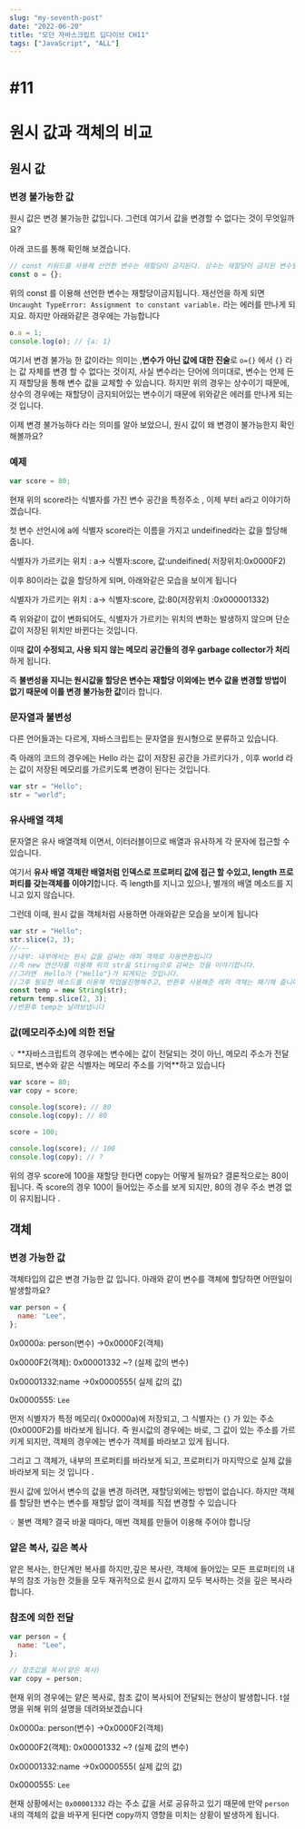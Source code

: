 ```yaml
---
slug: "my-seventh-post"
date: "2022-06-20"
title: "모던 자바스크립트 딥다이브 CH11"
tags: ["JavaScript", "ALL"]
---
```


# #11

# 원시 값과 객체의 비교

## 원시 값

### 변경 불가능한 값

원시 값은 변경 불가능한 값입니다. 그런데 여기서 값을 변경할 수 없다는 것이 무엇일까요?

아래 코드를 통해 확인해 보겠습니다.

```jsx
// const 키워드를 사용해 선언한 변수는 재할당이 금지된다. 상수는 재할당이 금지된 변수일 뿐이다.
const o = {};
```

위의 const 를 이용해 선언한 변수는 재할당이금지됩니다. 재선언을 하게 되면 `Uncaught TypeError: Assignment to constant variable.` 라는 에러를 만나게 되지요. 하지만 아래와같은 경우에는 가능합니다

```jsx
o.a = 1;
console.log(o); // {a: 1}
```

여기서 변경 불가능 한 값이라는 의미는 ,**변수가 아닌 값에 대한 진술**로 `o={}` 에서 `{}` 라는 값 자체를 변경 할 수 없다는 것이지, 사실 변수라는 단어에 의미대로, 변수는 언제 든지 재할당을 통해 변수 값을 교체할 수 있습니다. 하지만 위의 경우는 상수이기 때문에, 상수의 경우에는 재할당이 금지되어있는 변수이기 때문에 위와같은 에러를 만나게 되는 것 입니다.

이제 변경 불가능하다 라는 의미를 알아 보았으니, 원시 값이 왜 변경이 불가능한지 확인해볼까요?

### 예제

```jsx
var score = 80;
```

현재 위의 score라는 식별자를 가진 변수 공간을 특정주소 , 이제 부터 a라고 이야기하겠습니다.

첫 변수 선언시에 a에 식별자 score라는 이름을 가지고 undeifined라는 값을 할당해 줍니다.

식별자가 가르키는 위치 : a→ 식별자:score, 값:undeifined( 저장위치:0x0000F2)

이후 80이라는 값을 할당하게 되며, 아래와같은 모습을 보이게 됩니다

식별자가 가르키는 위치 : a→ 식별자:score, 값:80(저장위치 :0x000001332)

즉 위와같이 값이 변화되어도, 식별자가 가르키는 위치의 변화는 발생하지 않으며 단순 값이 저장된 위치만 바뀐다는 것입니다.

이때 **값이 수정되고, 사용 되지 않는 메모리 공간들의 경우 garbage collector가 처리**하게 됩니다.

즉 **불변성을 지니는 원시값을 할당은 변수는 재할당 이외에는 변수 값을 변경할 방법이 없기 때문에 이를 변경 불가능한 값**이라 합니다.

### 문자열과 불변성

다른 언어들과는 다르게, 자바스크립트는 문자열을 원시형으로 분류하고 있습니다.

즉 아래의 코드의 경우에는 Hello 라는 값이 저장된 공간을 가르키다가 , 이후 world 라는 값이 저장된 메모리를 가르키도록 변경이 된다는 것입니다.

```jsx
var str = "Hello";
str = "world";
```

### 유사배열 객체

문자열은 유사 배열객체 이면서, 이터러블이므로 배열과 유사하게 각 문자에 접근할 수 있습니다.

여기서 **유사 배열 객체란 배열처럼 인덱스로 프로퍼티 값에 접근 할 수있고, length 프로퍼티를 갖는객체를 이야기**합니다. 즉 length를 지니고 있으나, 별개의 배열 메소드를 지니고 있지 않습니다.

그런데 이때, 원시 값을 객체처럼 사용하면 아래와같은 모습을 보이게 됩니다

```jsx
var str = "Hello";
str.slice(2, 3);
//---
//내부: 내부에서는 원시 값을 감싸는 래퍼 객체로 자동변환됩니다
//즉 new 연산자를 이용해 위의 str을 Stirng으로 감싸는 것을 이야기합니다.
//그러면  Hello가 {"Hello"}가 되게되는 것입니다.
//그후 필요한 메소드를 이용해 작업을진행해주고, 반환후 사용해준 레퍼 객체는 패기해 줍니다
const temp = new String(str);
return temp.slice(2, 3);
//반환후 temp는 날려보냅니다
```

### 값(메모리주소)에 의한 전달

<aside>
💡 **자바스크립트의 경우에는 변수에는 값이 전달되는 것이 아닌, 메모리 주소가 전달 되므로, 변수와 같은 식별자는  메모리 주소를 기억**하고 있습니다

</aside>

```jsx
var score = 80;
var copy = score;

console.log(score); // 80
console.log(copy); // 80

score = 100;

console.log(score); // 100
console.log(copy); // ?
```

위의 경우 score에 100을 재할당 한다면 copy는 어떻게 될까요? 결론적으로는 80이 됩니다. 즉 score의 경우 100이 들어있는 주소를 보게 되지만, 80의 경우 주소 변경 없이 유지됩니다 .

## 객체

### 변경 가능한 값

객체타입의 값은 변경 가능한 값 입니다. 아래와 같이 변수를 객체에 할당하면 어떤일이 발생할까요?

```jsx
var person = {
  name: "Lee",
};
```

0x0000a: person(변수) →0x0000F2(객체)

0x0000F2(객체): 0x00001332 ~? (실제 값의 변수)

0x00001332:name →0x0000555( 실제 값의 값)

0x0000555: `Lee`

먼저 식별자가 특정 메모리( 0x0000a)에 저장되고, 그 식별자는 `{}` 가 있는 주소(0x0000F2)를 바라보게 됩니다. 즉 원시값의 경우에는 바로, 그 값이 있는 주소를 가르키게 되지만, 객체의 경우에는 변수가 객체를 바라보고 있게 됩니다.

그리고 그 객체가, 내부의 프로퍼티를 바라보게 되고, 프로퍼티가 마지막으로 실제 값을 바라보게 되는 것 입니다 .

원시 값에 있어서 변수의 값을 변경 하려면, 재할당외에는 방법이 없습니다. 하지만 객체를 할당한 변수는 변수를 재할당 없이 객체를 직접 변경할 수 있습니다

<aside>
💡  불변 객체? 결국 바꿀 때마다, 매번 객체를 만들어 이용해 주어야 합니당

</aside>

### 얕은 복사, 깊은 복사

얕은 복사는, 한단계만 복사를 하지만,깊은 복사란, 객체에 들어있는 모든 프로퍼티의 내부의 참조 가능한 것들을 모두 재귀적으로 원시 값까지 모두 복사하는 것을 깊은 복사라 합니다.

### 참조에 의한 전달

```jsx
var person = {
  name: "Lee",
};

// 참조값을 복사(얕은 복사)
var copy = person;
```

현재 위의 경우에는 얕은 복사로, 참조 값이 복사되어 전달되는 현상이 발생합니다. t설명을 위해 위의 설명을 데려와보겠습니다

0x0000a: person(변수) →0x0000F2(객체)

0x0000F2(객체): 0x00001332 ~? (실제 값의 변수)

0x00001332:name →0x0000555( 실제 값의 값)

0x0000555: `Lee`

현재 상황에서는 `0x00001332` 라는 주소 값을 서로 공유하고 있기 때문에 만약 `person` 내의 객체의 값을 바꾸게 된다면 copy까지 영향을 미치는 상황이 발생하게 됩니다.

